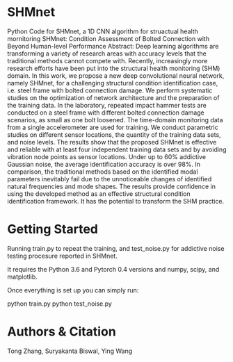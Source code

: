 # SHMnet
Python Code for SHMnet, a 1D CNN algorithm for struactual health mornitoring
SHMnet: Condition Assessment of Bolted Connection with Beyond Human-level Performance
Abstract:
Deep learning algorithms are transforming a variety of research areas with accuracy levels that the traditional methods cannot compete with. Recently, increasingly more research efforts have been put into the structural health monitoring (SHM) domain. In this work, we propose a new deep convolutional neural network, namely SHMnet, for a challenging structural condition identification case, i.e. steel frame with bolted connection damage. We perform systematic studies on the optimization of network architecture and the preparation of the training data. In the laboratory, repeated impact hammer tests are conducted on a steel frame with different bolted connection damage scenarios, as small as one bolt loosened. The time-domain monitoring data from a single accelerometer are used for training. We conduct parametric studies on different sensor locations, the quantity of the training data sets, and noise levels. The results show that the proposed SHMnet is effective and reliable with at least four independent training data sets and by avoiding vibration node points as sensor locations. Under up to 60% addictive Gaussian noise, the average identification accuracy is over 98%. In comparison, the traditional methods based on the identified modal parameters inevitably fail due to the unnoticeable changes of identified natural frequencies and mode shapes. The results provide confidence in using the developed method as an effective structural condition identification framework. It has the potential to transform the SHM practice.

# Getting Started
Running train.py to repeat the training, and test_noise.py for addictive noise testing procesure reported in SHMnet.

It requires the Python 3.6 and Pytorch 0.4 versions and numpy, scipy, and matplotlib.

Once everything is set up you can simply run:

python train.py
python test_noise.py
# Authors & Citation
Tong Zhang,
Suryakanta Biswal,
Ying Wang

